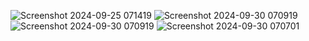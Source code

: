 ![Screenshot 2024-09-25 071419](https://github.com/user-attachments/assets/206d55a9-7163-48e2-a3a2-8739d8a82017)
![Screenshot 2024-09-30 070919](https://github.com/user-attachments/assets/2d8339e2-b21e-41f1-aac3-1f851144ee87)
![Screenshot 2024-09-30 070919](https://github.com/user-attachments/assets/547acc40-ade4-4978-89fa-b2cd3a276b32)
![Screenshot 2024-09-30 070701](https://github.com/user-attachments/assets/76a729b4-53b4-47e0-946c-a213093e7cbe)
